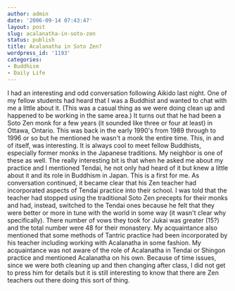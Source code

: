 ```yaml
---
author: admin
date: '2006-09-14 07:43:47'
layout: post
slug: acalanatha-in-soto-zen
status: publish
title: Acalanatha in Soto Zen?
wordpress_id: '1193'
categories:
- Buddhism
- Daily Life
---
```


I had an interesting and odd conversation following Aikido last night.
One of my fellow students had heard that I was a Buddhist and wanted to
chat with me a little about it. (This was a casual thing as we were
doing clean up and happened to be working in the same area.) It turns
out that he had been a Soto Zen monk for a few years (it sounded like
three or four at least) in Ottawa, Ontario. This was back in the early
1990's from 1989 through to 1996 or so but he mentioned he wasn't a monk
the entire time. This, in and of itself, was interesting. It is always
cool to meet fellow Buddhists, especially former monks in the Japanese
traditions. My neighbor is one of these as well. The really interesting
bit is that when he asked me about my practice and I mentioned Tendai,
he not only had heard of it but knew a little about it and its role in
Buddhism in Japan. This is a first for me. As conversation continued, it
became clear that his Zen teacher had incorporated aspects of Tendai
practice into their school. I was told that the teacher had stopped
using the traditional Soto Zen precepts for their monks and had,
instead, switched to the Tendai ones because he felt that they were
better or more in tune with the world in some way (it wasn't clear why
specifically). There number of vows they took for Jukai was greater
(15?) and the total number were 48 for their monastery. My acquaintance
also mentioned that some methods of Tantric practice had been
incorporated by his teacher including working with Acalanatha in some
fashion. My acquaintance was not aware of the role of Acalanatha in
Tendai or Shingon practice and mentioned Acalanatha on his own. Because
of time issues, since we were both cleaning up and then changing after
class, I did not get to press him for details but it is still
interesting to know that there are Zen teachers out there doing this
sort of thing.
